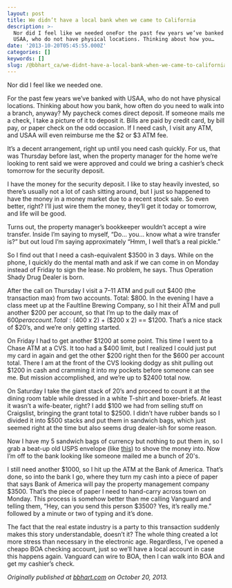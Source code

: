 ```yaml
---
layout: post
title: We didn’t have a local bank when we came to California
description: >-
  Nor did I feel like we needed oneFor the past few years we’ve banked with
  USAA, who do not have physical locations. Thinking about how you…
date: '2013-10-20T05:45:55.000Z'
categories: []
keywords: []
slug: /@bbhart_ca/we-didnt-have-a-local-bank-when-we-came-to-california-d22243dfd97e
---
```


Nor did I feel like we needed one.

For the past few years we’ve banked with USAA, who do not have physical locations. Thinking about how you bank, how often do you need to walk into a branch, anyway? My paycheck comes direct deposit. If someone mails me a check, I take a picture of it to deposit it. Bills are paid by credit card, by bill pay, or paper check on the odd occasion. If I need cash, I visit any ATM, and USAA will even reimburse me the $2 or $3 ATM fee.

It’s a decent arrangement, right up until you need cash quickly. For us, that was Thursday before last, when the property manager for the home we’re looking to rent said we were approved and could we bring a cashier’s check tomorrow for the security deposit.

I have the money for the security deposit. I like to stay heavily invested, so there’s usually not a lot of cash sitting around, but I just so happened to have the money in a money market due to a recent stock sale. So even better, right? I’ll just wire them the money, they’ll get it today or tomorrow, and life will be good.

Turns out, the property manager’s bookkeeper wouldn’t accept a wire transfer. Inside I’m saying to myself, “Do… you… know what a wire transfer is?” but out loud I’m saying approximately “Hmm, I well that’s a real pickle.”

So I find out that I need a cash-equivalent $3500 in 3 days. While on the phone, I quickly do the mental math and ask if we can come in on Monday instead of Friday to sign the lease. No problem, he says. Thus Operation Shady Drug Dealer is born.

After the call on Thursday I visit a 7–11 ATM and pull out $400 (the transaction max) from two accounts. Total: $800. In the evening I have a class meet up at the Faultline Brewing Company, so I hit their ATM and pull another $200 per account, so that I’m up to the daily max of $600 per account. Total: ($400 x 2) + ($200 x 2) == $1200. That’s a nice stack of $20’s, and we’re only getting started.

On Friday I had to get another $1200 at some point. This time I went to a Chase ATM at a CVS. It too had a $400 limit, but I realized I could just put my card in again and get the other $200 right then for the $600 per account total. There I am at the front of the CVS looking dodgy as shit pulling out $1200 in cash and cramming it into my pockets before someone can see me. But mission accomplished, and we’re up to $2400 total now.

On Saturday I take the giant stack of 20’s and proceed to count it at the dining room table while dressed in a white T-shirt and boxer-briefs. At least it wasn’t a wife-beater, right? I add $100 we had from selling stuff on Craigslist, bringing the grant total to $2500. I didn’t have rubber bands so I divided it into $500 stacks and put them in sandwich bags, which just seemed right at the time but also seems drug dealer-ish for some reason.

Now I have my 5 sandwich bags of currency but nothing to put them in, so I grab a beat-up old USPS envelope (like [this](http://i.imgur.com/JIfUMEP.jpg)) to shove the money into. Now I’m off to the bank looking like someone mailed me a bunch of 20's.

I still need another $1000, so I hit up the ATM at the Bank of America. That’s done, so into the bank I go, where they turn my cash into a piece of paper that says Bank of America will pay the property management company $3500. That’s the piece of paper I need to hand-carry across town on Monday. This process is somehow better than me calling Vanguard and telling them, “Hey, can you send this person $3500? Yes, it’s really me.” followed by a minute or two of typing and it’s done.

The fact that the real estate industry is a party to this transaction suddenly makes this story understandable, doesn’t it? The whole thing created a lot more stress than necessary in the electronic age. Regardless, I’ve opened a cheapo BOA checking account, just so we’ll have a local account in case this happens again. Vanguard can wire to BOA, then I can walk into BOA and get my cashier’s check.

_Originally published at_ [_bbhart.com_](https://bbhart.com/we-didnt-have-a-local-bank-cb94a61dadbd) _on October 20, 2013._
